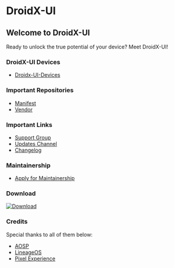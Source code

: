 # DroidX-UI

## Welcome to DroidX-UI

Ready to unlock the true potential of your device? Meet DroidX-UI!

### DroidX-UI Devices
- [Droidx-UI-Devices](https://github.com/DroidX-UI-Devices)

### Important Repositories ###
- [Manifest](https://github.com/DroidX-UI/manifest) 
- [Vendor](https://github.com/DroidX-UI/vendor_droidx)

### Important Links ###
- [Support Group](https://t.me/DroidXUI_chats)
- [Updates Channel](https://t.me/DroidXUI_announcements)
- [Changelog](https://github.com/DroidX-UI/Release_changelogs/blob/14/DroidX-Changelogs.mk)

### Maintainership ###
- [Apply for Maintainership](https://github.com/DroidX-UI-Devices/vendor_droidxOTA)

### Download ###
[![Download](https://img.shields.io/sourceforge/dt/droidx.svg)](https://sourceforge.net/projects/droidxui-releases/)

### Credits ###

Special thanks to all of them below:

- [AOSP](https://source.android.com/)
- [LineageOS](https://github.com/LineageOS)
- [Pixel Experience](https://github.com/PixelExperience)
